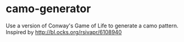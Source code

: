 camo-generator
==============

Use a version of Conway's Game of Life to generate a camo pattern. Inspired by http://bl.ocks.org/rsivapr/6108940
